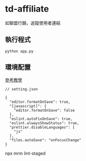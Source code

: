 # td-affiliate

如聯盟行銷，追蹤使用者連結

## 執行程式

```
python app.py
```

## 環境配置

[參考教學](https://www.youtube.com/watch?v=bfyI9yl3qfE)

```
// setting.json

{
  "editor.formatOnSave": true,
  "[javascript]": {
    "editor.formatOnSave": false
  },
  "eslint.autoFixOnSave": true,
  "eslint.alwaysShowStatus": true,
  "prettier.disableLanguages": [
    "js"
  ],
  "files.autoSave": "onFocusChange"
}
```

npx mrm lint-staged
